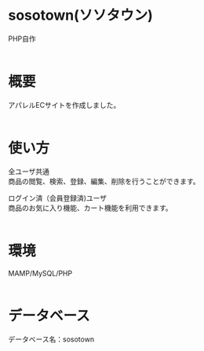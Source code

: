# sosotown(ソソタウン)
PHP自作
<br>
<br>

# 概要
アパレルECサイトを作成しました。
<br>
<br>

# 使い方
全ユーザ共通<br>
商品の閲覧、検索、登録、編集、削除を行うことができます。
<br>

ログイン済（会員登録済)ユーザ<br>
商品のお気に入り機能、カート機能を利用できます。
<br>
<br>

# 環境
MAMP/MySQL/PHP
<br>
<br>

# データベース
データベース名：sosotown
